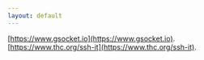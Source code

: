 ```yaml
---
layout: default
---
```


[https://www.gsocket.io](https://www.gsocket.io).
[https://www.thc.org/ssh-it](https://www.thc.org/ssh-it).

































